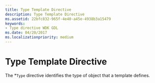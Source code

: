 ```yaml
---
title: Type Template Directive
description: Type Template Directive
ms.assetid: 22bfc832-965f-4e40-a45e-4938b3a15479
keywords:
- Type directive WDK GDL
ms.date: 04/20/2017
ms.localizationpriority: medium
---
```


# Type Template Directive


The \*`Type` directive identifies the type of object that a template defines.

 

 




